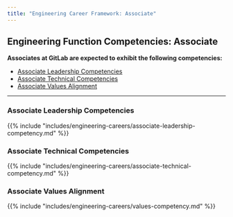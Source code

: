 ```yaml
---
title: "Engineering Career Framework: Associate"
---
```


## Engineering Function Competencies: Associate
 
**Associates at GitLab are expected to exhibit the following competencies:**

- [Associate Leadership Competencies](#associate-leadership-competencies)
- [Associate Technical Competencies](#associate-technical-competencies)
- [Associate Values Alignment](#associate-values-alignment)

---

### Associate Leadership Competencies

{{% include "includes/engineering-careers/associate-leadership-competency.md" %}}
  
### Associate Technical Competencies

{{% include "includes/engineering-careers/associate-technical-competency.md" %}}

### Associate Values Alignment

{{% include "includes/engineering-careers/values-competency.md" %}}
